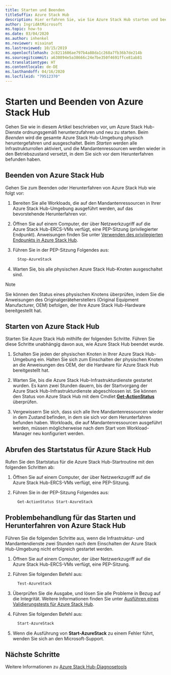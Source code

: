 ```yaml
---
title: Starten und Beenden
titleSuffix: Azure Stack Hub
description: Hier erfahren Sie, wie Sie Azure Stack Hub starten und beenden.
author: IngridAtMicrosoft
ms.topic: how-to
ms.date: 03/04/2020
ms.author: inhenkel
ms.reviewer: misainat
ms.lastreviewed: 10/15/2019
ms.openlocfilehash: 2c8211606ae797b4a88da1c268a7fb36b7de214b
ms.sourcegitcommit: a630894e5a38666c24e7be350f4691ffce81ab81
ms.translationtype: HT
ms.contentlocale: de-DE
ms.lasthandoff: 04/16/2020
ms.locfileid: "79512370"
---
```

# <a name="start-and-stop-azure-stack-hub"></a>Starten und Beenden von Azure Stack Hub

Gehen Sie wie in diesem Artikel beschrieben vor, um Azure Stack Hub-Dienste ordnungsgemäß herunterzufahren und neu zu starten. Beim *Beenden* wird die gesamte Azure Stack Hub-Umgebung physisch heruntergefahren und ausgeschaltet. Beim *Starten* werden alle Infrastrukturrollen aktiviert, und die Mandantenressourcen werden wieder in den Betriebszustand versetzt, in dem Sie sich vor dem Herunterfahren befunden haben.

## <a name="stop-azure-stack-hub"></a>Beenden von Azure Stack Hub

Gehen Sie zum Beenden oder Herunterfahren von Azure Stack Hub wie folgt vor:

1. Bereiten Sie alle Workloads, die auf den Mandantenressourcen in Ihrer Azure Stack Hub-Umgebung ausgeführt werden, auf das bevorstehende Herunterfahren vor.

2. Öffnen Sie auf einem Computer, der über Netzwerkzugriff auf die Azure Stack Hub-ERCS-VMs verfügt, eine PEP-Sitzung (privilegierter Endpunkt). Anweisungen finden Sie unter [Verwenden des privilegierten Endpunkts in Azure Stack Hub](azure-stack-privileged-endpoint.md).

3. Führen Sie in der PEP-Sitzung Folgendes aus:

    ```powershell
      Stop-AzureStack
    ```

4. Warten Sie, bis alle physischen Azure Stack Hub-Knoten ausgeschaltet sind.

> [!Note]
> Sie können den Status eines physischen Knotens überprüfen, indem Sie die Anweisungen des Originalgeräteherstellers (Original Equipment Manufacturer, OEM) befolgen, der Ihre Azure Stack Hub-Hardware bereitgestellt hat.

## <a name="start-azure-stack-hub"></a>Starten von Azure Stack Hub

Starten Sie Azure Stack Hub mithilfe der folgenden Schritte. Führen Sie diese Schritte unabhängig davon aus, wie Azure Stack Hub beendet wurde.

1. Schalten Sie jeden der physischen Knoten in Ihrer Azure Stack Hub-Umgebung ein. Halten Sie sich zum Einschalten der physischen Knoten an die Anweisungen des OEM, der die Hardware für Azure Stack Hub bereitgestellt hat.

2. Warten Sie, bis die Azure Stack Hub-Infrastrukturdienste gestartet wurden. Es kann zwei Stunden dauern, bis der Startvorgang der Azure Stack Hub-Infrastrukturdienste abgeschlossen ist. Sie können den Status von Azure Stack Hub mit dem Cmdlet [**Get-ActionStatus**](#get-the-startup-status-for-azure-stack-hub) überprüfen.

3. Vergewissern Sie sich, dass sich alle Ihre Mandantenressourcen wieder in dem Zustand befinden, in dem sie sich vor dem Herunterfahren befunden haben. Workloads, die auf Mandantenressourcen ausgeführt werden, müssen möglicherweise nach dem Start vom Workload-Manager neu konfiguriert werden.

## <a name="get-the-startup-status-for-azure-stack-hub"></a>Abrufen des Startstatus für Azure Stack Hub

Rufen Sie den Startstatus für die Azure Stack Hub-Startroutine mit den folgenden Schritten ab:

1. Öffnen Sie auf einem Computer, der über Netzwerkzugriff auf die Azure Stack Hub-ERCS-VMs verfügt, eine PEP-Sitzung.

2. Führen Sie in der PEP-Sitzung Folgendes aus:

    ```powershell
      Get-ActionStatus Start-AzureStack
    ```

## <a name="troubleshoot-startup-and-shutdown-of-azure-stack-hub"></a>Problembehandlung für das Starten und Herunterfahren von Azure Stack Hub

Führen Sie die folgenden Schritte aus, wenn die Infrastruktur- und Mandantendienste zwei Stunden nach dem Einschalten der Azure Stack Hub-Umgebung nicht erfolgreich gestartet werden.

1. Öffnen Sie auf einem Computer, der über Netzwerkzugriff auf die Azure Stack Hub-ERCS-VMs verfügt, eine PEP-Sitzung.

2. Führen Sie folgenden Befehl aus:

    ```powershell
      Test-AzureStack
      ```

3. Überprüfen Sie die Ausgabe, und lösen Sie alle Probleme in Bezug auf die Integrität. Weitere Informationen finden Sie unter [Ausführen eines Validierungstests für Azure Stack Hub](azure-stack-diagnostic-test.md).

4. Führen Sie folgenden Befehl aus:

    ```powershell
      Start-AzureStack
    ```

5. Wenn die Ausführung von **Start-AzureStack** zu einem Fehler führt, wenden Sie sich an den Microsoft-Support.

## <a name="next-steps"></a>Nächste Schritte

Weitere Informationen zu [Azure Stack Hub-Diagnosetools](azure-stack-diagnostic-log-collection-overview-tzl.md)
